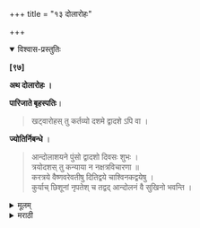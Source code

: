 +++
title = "१३ दोलारोहः"

+++


<details open><summary>विश्वास-प्रस्तुतिः</summary>

**[९७]**

**अथ दोलारोहः ।**

**पारिजाते बृहस्पतिः**।

> खट्वारोहस् तु कर्तव्यो दशमे द्वादशे ऽपि वा ।

**ज्योतिर्निबन्धे** ।

> आन्दोलाशयने पुंसो द्वादशो दिवसः शुभः ।  
त्रयोदशस् तु कन्याया न नक्षत्रविचारणा ॥  
करत्रये वैष्णवरेवतीषु दितिद्वये चाश्विनकद्वयेषु ।  
कुर्याच् छिशूनां नृपतेश् च तद्वद् आन्दोलनं वै सुखिनो भवन्ति ।
</details>

<details><summary>मूलम्</summary>

**[९७]**

**अथ दोलारोहः ।**

**पारिजाते बृहस्पतिः**।

> खट्वारोहस् तु कर्तव्यो दशमे द्वादशे ऽपि वा ।

**ज्योतिर्निबन्धे** ।

> आन्दोलाशयने पुंसो द्वादशो दिवसः शुभः ।  
त्रयोदशस् तु कन्याया न नक्षत्रविचारणा ॥  
करत्रये वैष्णवरेवतीषु दितिद्वये चाश्विनकद्वयेषु ।  
कुर्याच् छिशूनां नृपतेश् च तद्वद् आन्दोलनं वै सुखिनो भवन्ति ।

</details>

<details><summary>मराठी</summary>

यानन्तर दोलारोहण साङ्गतो.

याविषयी प्रयोगपारिजाताम्त बृहस्पति ह्मणतो- “जन्मदिवसापासून १० व्या, अथवा १२ व्या दिवशी खटारोह करावा (मुलास पाळण्याम्त घालावे.) ज्योतिर्निबन्धान्त- "पु. रुषाला ( मुलग्याला ) पाळण्याम्त निजण्याविषयी १२ वा दिवस शुभकारक, व मुल. गीला १३ वा दिवस शुभ होय. या दिवशी नक्षत्रादिकाञ्चा विचार करण्याचे प्रयोजन नाही. अन्य दिवशी करणार तर-हस्त, चित्रा, स्वाती, श्रवण, रेवती, पुनर्वसु, पुष्य, अश्विनी, भरणी ह्या नऊ नक्षत्रांवर मुलास पाळण्याम्त घालावेम्, व राजास पालखीत बसवावें ह्मणजे ते सुखी होतात,” असे साङ्गितले आहे. याप्रमाणे दिनशुद्धि वगैरे पाहून सम्प्रदायानुसार मुलास पाळण्याम्त घालावेम्. ॥ 

इति श्रीकमलाकरभट्टविरचिते शूद्रकमलाकरे दोलारोहः॥ 

</details>